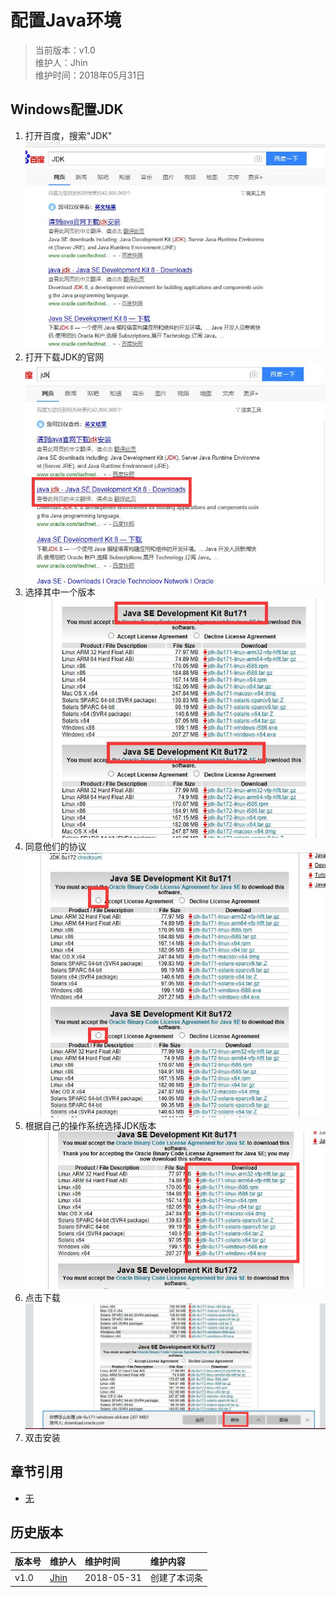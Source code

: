 # 配置Java环境
>当前版本：v1.0  
>维护人：Jhin  
>维护时间：2018年05月31日

## Windows配置JDK
1. 打开百度，搜索"JDK"
![](/wiki/image/java/install/01.jpg)
2. 打开下载JDK的官网
![](/wiki/image/java/install/02.jpg)
3. 选择其中一个版本
![](/wiki/image/java/install/03.jpg)
4. 同意他们的协议
![](/wiki/image/java/install/04.jpg)
5. 根据自己的操作系统选择JDK版本
![](/wiki/image/java/install/05.jpg)
6. 点击下载
![](/wiki/image/java/install/06.jpg)
7. 双击安装


## 章节引用
 + [无]()

## 历史版本
| 版本号 | 维护人 |维护时间 |维护内容|
| :- | :- | :-| :- |
| v1.0 | [Jhin](https://blog.link-lin.cn) |2018-05-31|创建了本词条|
